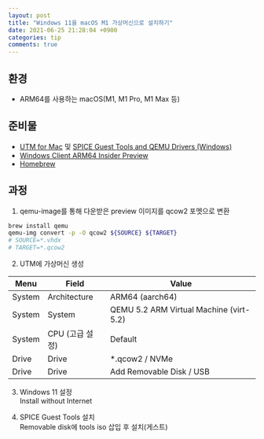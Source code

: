 ```yaml
---
layout: post
title: "Windows 11을 macOS M1 가상머신으로 설치하기"
date: 2021-06-25 21:28:04 +0900
categories: tip
comments: true
---
```


## 환경

- ARM64를 사용하는 macOS(M1, M1 Pro, M1 Max 등)

## 준비물

- [UTM for Mac](https://mac.getutm.app/) 및 [SPICE Guest Tools and QEMU Drivers (Windows)](https://mac.getutm.app/support/)
- [Windows Client ARM64 Insider Preview](https://www.microsoft.com/en-us/software-download/windowsinsiderpreviewarm64)
- [Homebrew](https://brew.sh/index_ko)

<!-- https://drive.google.com/file/d/1j7TrlQQ4aqgpjKxWpbs58iJIxIJgD67v/view -->

## 과정

1. qemu-image를 통해 다운받은 preview 이미지를 qcow2 포멧으로 변환

```sh
brew install qemu
qemu-img convert -p -O qcow2 ${SOURCE} ${TARGET}
# SOURCE=*.vhdx
# TARGET=*.qcow2
```

2. UTM에 가상머신 생성

| Menu   | Field           | Value                                   |
| ------ | --------------- | --------------------------------------- |
| System | Architecture    | ARM64 (aarch64)                         |
| System | System          | QEMU 5.2 ARM Virtual Machine (virt-5.2) |
| System | CPU (고급 설정) | Default                                 |
| Drive  | Drive           | \*.qcow2 / NVMe                         |
| Drive  | Drive           | Add Removable Disk / USB                |

3. Windows 11 설정  
   Install without Internet

4. SPICE Guest Tools 설치  
   Removable disk에 tools iso 삽입 후 설치(게스트)
